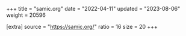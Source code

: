 +++
title = "samic.org"
date = "2022-04-11"
updated = "2023-08-06"
weight = 20596

[extra]
source = "https://samic.org/"
ratio = 16
size = 20
+++

